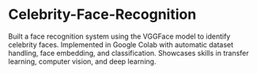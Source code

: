 # Celebrity-Face-Recognition
Built a face recognition system using the VGGFace model to identify celebrity faces. Implemented in Google Colab with automatic dataset handling, face embedding, and classification. Showcases skills in transfer learning, computer vision, and deep learning.
